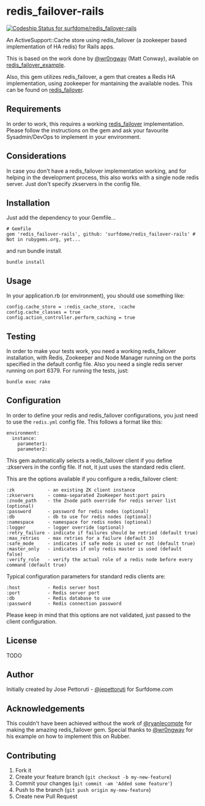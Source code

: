 # redis_failover-rails

[ ![Codeship Status for surfdome/redis_failover-rails](https://codeship.io/projects/1f022be0-c7b8-0131-24ea-6eafa0062d3a/status?branch=master)](https://codeship.io/projects/22198)

An ActiveSupport::Cache store using redis_failover (a zookeeper based implementation of HA redis) for Rails apps.

This is based on the work done by [@wr0ngway](https://github.com/wr0ngway) (Matt Conway), available on [redis_failover_example](https://github.com/wr0ngway/redis_failover_example).

Also, this gem utilizes redis_failover, a gem that creates a Redis HA implementation, using zookeeper for mantaining the available nodes.
This can be found on [redis_failover](https://github.com/ryanlecompte/redis_failover).

## Requirements
In order to work, this requires a working [redis_failover](https://github.com/ryanlecompte/redis_failover) implementation. Please follow the instructions on the gem and ask your favourite Sysadmin/DevOps to implement in your environment.

## Considerations
In case you don't have a redis_failover implementation working, and for helping in the development process, this also works with a single node redis server.
Just don't specify zkservers in the config file.

## Installation

Just add the dependency to your Gemfile...

    # Gemfile
    gem 'redis_failover-rails', github: 'surfdome/redis_failover-rails' # Not in rubygems.org, yet...

 and run bundle install.

    bundle install

## Usage
In your application.rb (or environment), you should use something like:

    config.cache_store = :redis_cache_store, :cache
    config.cache_classes = true
    config.action_controller.perform_caching = true

## Testing
In order to make your tests work, you need a working redis_failover installation, with Redis, Zookeeper and Node Manager running on the ports specified in the default config file.
Also you need a single redis server running on port 6379.
For running the tests, just:

    bundle exec rake

## Configuration
In order to define your redis and redis_failover configurations, you just need to use the `redis.yml` config file.
This follows a format like this:

    environment:
      instance:
        parameter1:
        parameter2:

This gem automatically selects a redis_failover client if you define :zkservers in the config file. If not, it just uses the standard redis client.

This are the options available if you configure a redis_failover client:

    :zk            - an existing ZK client instance
    :zkservers     - comma-separated ZooKeeper host:port pairs
    :znode_path    - the Znode path override for redis server list (optional)
    :password      - password for redis nodes (optional)
    :db            - db to use for redis nodes (optional)
    :namespace     - namespace for redis nodes (optional)
    :logger        - logger override (optional)
    :retry_failure - indicate if failures should be retried (default true)
    :max_retries   - max retries for a failure (default 3)
    :safe_mode     - indicates if safe mode is used or not (default true)
    :master_only   - indicates if only redis master is used (default false)
    :verify_role   - verify the actual role of a redis node before every command (default true)

Typical configuration parameters for standard redis clients are:

    :host          - Redis server host
    :port          - Redis server port
    :db            - Redis database to use
    :password      - Redis connection password

Please keep in mind that this options are not validated, just passed to the client configuration.

## License
TODO

## Author
Initially created by Jose Pettoruti - [@jepettoruti](https://github.com/jepettoruti) for Surfdome.com

## Acknowledgements
This couldn't have been achieved without the work of [@ryanlecompte](https://github.com/ryanlecompte/) for making the amazing redis_failover gem.
Special thanks to [@wr0ngway](https://github.com/wr0ngway) for his example on how to implement this on Rubber.

## Contributing

1. Fork it
2. Create your feature branch (`git checkout -b my-new-feature`)
3. Commit your changes (`git commit -am 'Added some feature'`)
4. Push to the branch (`git push origin my-new-feature`)
5. Create new Pull Request
